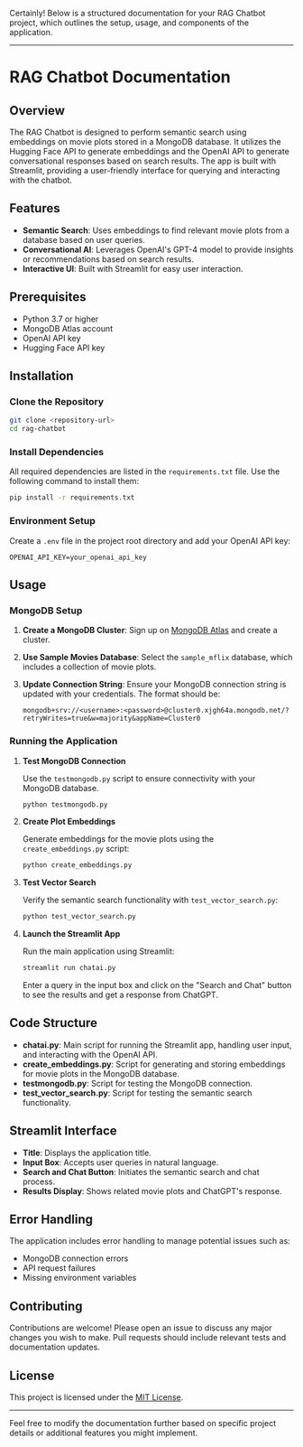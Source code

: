 Certainly! Below is a structured documentation for your RAG Chatbot project, which outlines the setup, usage, and components of the application.

---

# RAG Chatbot Documentation

## Overview

The RAG Chatbot is designed to perform semantic search using embeddings on movie plots stored in a MongoDB database. It utilizes the Hugging Face API to generate embeddings and the OpenAI API to generate conversational responses based on search results. The app is built with Streamlit, providing a user-friendly interface for querying and interacting with the chatbot.

## Features

- **Semantic Search**: Uses embeddings to find relevant movie plots from a database based on user queries.
- **Conversational AI**: Leverages OpenAI's GPT-4 model to provide insights or recommendations based on search results.
- **Interactive UI**: Built with Streamlit for easy user interaction.

## Prerequisites

- Python 3.7 or higher
- MongoDB Atlas account
- OpenAI API key
- Hugging Face API key

## Installation

### Clone the Repository

```bash
git clone <repository-url>
cd rag-chatbot
```

### Install Dependencies

All required dependencies are listed in the `requirements.txt` file. Use the following command to install them:

```bash
pip install -r requirements.txt
```

### Environment Setup

Create a `.env` file in the project root directory and add your OpenAI API key:

```
OPENAI_API_KEY=your_openai_api_key
```

## Usage

### MongoDB Setup

1. **Create a MongoDB Cluster**: Sign up on [MongoDB Atlas](https://www.mongodb.com/cloud/atlas) and create a cluster.

2. **Use Sample Movies Database**: Select the `sample_mflix` database, which includes a collection of movie plots.

3. **Update Connection String**: Ensure your MongoDB connection string is updated with your credentials. The format should be:

   ```plaintext
   mongodb+srv://<username>:<password>@cluster0.xjgh64a.mongodb.net/?retryWrites=true&w=majority&appName=Cluster0
   ```

### Running the Application

1. **Test MongoDB Connection**

   Use the `testmongodb.py` script to ensure connectivity with your MongoDB database.

   ```bash
   python testmongodb.py
   ```

2. **Create Plot Embeddings**

   Generate embeddings for the movie plots using the `create_embeddings.py` script:

   ```bash
   python create_embeddings.py
   ```

3. **Test Vector Search**

   Verify the semantic search functionality with `test_vector_search.py`:

   ```bash
   python test_vector_search.py
   ```

4. **Launch the Streamlit App**

   Run the main application using Streamlit:

   ```bash
   streamlit run chatai.py
   ```

   Enter a query in the input box and click on the "Search and Chat" button to see the results and get a response from ChatGPT.

## Code Structure

- **chatai.py**: Main script for running the Streamlit app, handling user input, and interacting with the OpenAI API.
- **create_embeddings.py**: Script for generating and storing embeddings for movie plots in the MongoDB database.
- **testmongodb.py**: Script for testing the MongoDB connection.
- **test_vector_search.py**: Script for testing the semantic search functionality.

## Streamlit Interface

- **Title**: Displays the application title.
- **Input Box**: Accepts user queries in natural language.
- **Search and Chat Button**: Initiates the semantic search and chat process.
- **Results Display**: Shows related movie plots and ChatGPT's response.

## Error Handling

The application includes error handling to manage potential issues such as:

- MongoDB connection errors
- API request failures
- Missing environment variables

## Contributing

Contributions are welcome! Please open an issue to discuss any major changes you wish to make. Pull requests should include relevant tests and documentation updates.

## License

This project is licensed under the [MIT License](https://choosealicense.com/licenses/mit/).

---

Feel free to modify the documentation further based on specific project details or additional features you might implement.
